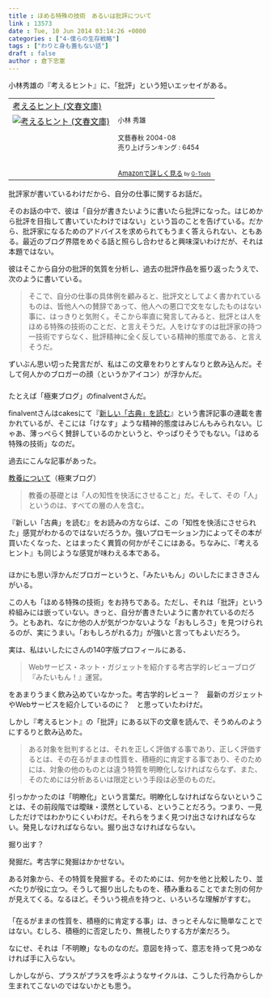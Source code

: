 ```yaml
---
title : ほめる特殊の技術　あるいは批評について　
link : 13573
date : Tue, 10 Jun 2014 03:14:26 +0000
categories : ["4-僕らの生存戦略"]
tags : ["わりと身も蓋もない話"]
draft : false
author : 倉下忠憲
---
```


小林秀雄の『考えるヒント』に、「批評」という短いエッセイがある。

<table  border="0" cellpadding="5"><tr><td colspan="2"><a href="http://www.amazon.co.jp/%E8%80%83%E3%81%88%E3%82%8B%E3%83%92%E3%83%B3%E3%83%88-%E6%96%87%E6%98%A5%E6%96%87%E5%BA%AB-%E5%B0%8F%E6%9E%97-%E7%A7%80%E9%9B%84/dp/4167107120%3FSubscriptionId%3D15SMZCTB9V8NGR2TW082%26tag%3Drashita1000-22%26linkCode%3Dxm2%26camp%3D2025%26creative%3D165953%26creativeASIN%3D4167107120" target="_blank">考えるヒント (文春文庫)</a><img src="http://www.assoc-amazon.jp/e/ir?t=rashita1000-22&l=ur2&o=9" width="1" height="1" style="border: none;" alt="" /></td></tr><tr><td valign="top"><a href="http://www.amazon.co.jp/%E8%80%83%E3%81%88%E3%82%8B%E3%83%92%E3%83%B3%E3%83%88-%E6%96%87%E6%98%A5%E6%96%87%E5%BA%AB-%E5%B0%8F%E6%9E%97-%E7%A7%80%E9%9B%84/dp/4167107120%3FSubscriptionId%3D15SMZCTB9V8NGR2TW082%26tag%3Drashita1000-22%26linkCode%3Dxm2%26camp%3D2025%26creative%3D165953%26creativeASIN%3D4167107120" target="_blank"><img src="http://ecx.images-amazon.com/images/I/51SERF7MQRL._SL160_.jpg" border="0" alt="考えるヒント (文春文庫)" /></a></td><td valign="top"><font size="-1">小林 秀雄 <br /><br />文藝春秋  2004-08<br />売り上げランキング : 6454<br /><br /><br /><a href="http://www.amazon.co.jp/%E8%80%83%E3%81%88%E3%82%8B%E3%83%92%E3%83%B3%E3%83%88-%E6%96%87%E6%98%A5%E6%96%87%E5%BA%AB-%E5%B0%8F%E6%9E%97-%E7%A7%80%E9%9B%84/dp/4167107120%3FSubscriptionId%3D15SMZCTB9V8NGR2TW082%26tag%3Drashita1000-22%26linkCode%3Dxm2%26camp%3D2025%26creative%3D165953%26creativeASIN%3D4167107120" target="_blank">Amazonで詳しく見る</a></font><font size="-2"> by <a href="http://www.goodpic.com/mt/aws/index.html" >G-Tools</a></font></td></tr></table>

批評家が書いているわけだから、自分の仕事に関するお話だ。

そのお話の中で、彼は「自分が書きたいように書いたら批評になった。はじめから批評を目指して書いていたわけではない」という旨のことを告げている。だから、批評家になるためのアドバイスを求められてもうまく答えられない、ともある。最近のブログ界隈をめぐる話と照らし合わせると興味深いわけだが、それは本題ではない。

彼はそこから自分の批評的気質を分析し、過去の批評作品を振り返ったうえで、次のように書いている。

<blockquote>
そこで、自分の仕事の具体例を顧みると、批評文としてよく書かれているものは、皆他人への賛辞であって、他人への悪口で文をなしたものはない事に、はっきりと気附く。そこから率直に発言してみると、批評とは人をほめる特殊の技術のことだ、と言えそうだ。人をけなすのは批評家の持つ一技術ですらなく、批評精神に全く反している精神的態度である、と言えそうだ。
</blockquote>

ずいぶん思い切った発言だが、私はこの文章をわりとすんなりと飲み込んだ。そして何人かのブロガーの顔（というかアイコン）が浮かんだ。

<H3></H3>

たとえば「極東ブログ」のfinalventさんだ。

finalventさんはcakesにて『<a href="https://cakes.mu/series/39" target="_blank">新しい「古典」を読む</a>』という書評記事の連載を書かれているが、そこには「けなす」ような精神的態度はみじんもみられない。じゃあ、薄っぺらく賛辞しているのかというと、やっぱりそうでもない。「ほめる特殊の技術」なのだ。

過去にこんな記事があった。

<a href="http://finalvent.cocolog-nifty.com/fareastblog/2004/01/post_42.html" target="_blank">教養について</a>（極東ブログ）

<blockquote>
教養の基礎とは「人の知性を快活にさせること」だ。そして、その「人」というのは、すべての層の人を含む。
</blockquote>

『新しい「古典」を読む』をお読みの方ならば、この「知性を快活にさせられた」感覚がわかるのではないだろうか。強いプロモーション力によってその本が買いたくなった、とはまったく異質の何かがそこにはある。ちなみに、『考えるヒント』も同じような感覚が味わえる本である。

<H3></H3>

ほかにも思い浮かんだブロガーというと、「みたいもん」のいしたにまさきさんがいる。

この人も「ほめる特殊の技術」をお持ちである。ただし、それは「批評」という枠組みには嵌っていない。きっと、自分が書きたいように書かれているのだろう。ともあれ、なにか他の人が気がつかないような「おもしろさ」を見つけられるのが、実にうまい。「おもしろがれる力」が強いと言ってもよいだろう。

実は、私はいしたにさんの140字版プロフィールにある、

<blockquote>
Webサービス・ネット・ガジェットを紹介する考古学的レビューブログ『みたいもん！』運営。
</blockquote>

をあまりうまく飲み込めていなかった。考古学的レビュー？　最新のガジェットやWebサービスを紹介しているのに？　と思っていたわけだ。

しかし『考えるヒント』の「批評」にある以下の文章を読んで、そうめんのようにするりと飲み込めた。

<blockquote>
ある対象を批判するとは、それを正しく評価する事であり、正しく評価するとは、その在るがままの性質を、積極的に肯定する事であり、そのためには、対象の他のものとは違う特質を明瞭化しなければならなず、また、そのためには分析あるいは限定という手段は必至のものだ。
</blockquote>

引っかかったのは「明瞭化」という言葉だ。明瞭化しなければならないということは、その前段階では曖昧・漠然としている、ということだろう。つまり、一見しただけではわかりにくいわけだ。それらをうまく見つけ出さなければならない。発見しなければならない。掘り出さなければならない。

掘り出す？

発掘だ。考古学に発掘はかかせない。

ある対象から、その特質を発掘する。そのためには、何かを他と比較したり、並べたりが役に立つ。そうして掘り出したものを、積み重ねることでまた別の何かが見えてくる。なるほど。そういう視点を持つと、いろいろな理解がすすむ。

<H3></H3>

「在るがままの性質を、積極的に肯定する事」は、きっとそんなに簡単なことではない。むしろ、積極的に否定したり、無視したりする方が楽だろう。

なにせ、それは「不明瞭」なものなのだ。意図を持って、意志を持って見つめなければ手に入らない。

しかしながら、プラスがプラスを呼ぶようなサイクルは、こうした行為からしか生まれてこないのではないかとも思う。